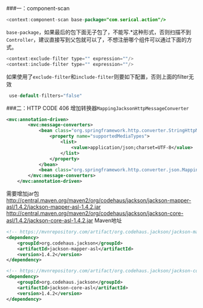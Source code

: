 ###一：component-scan
```java
<context:component-scan base-package="com.serical.action"/>
```
`base-package`，如果最后的包下面无子包了，不能写.*这种形式，否则扫描不到`Controller`，建议直接写到父包就可以了，不想注册哪个组件可以通过下面的方式。
```java
<context:exclude-filter type="" expression=""/>
<context:include-filter type="" expression=""/>
```
如果使用了`exclude-filter`和`include-filter`则要如下配置，否则上面的filter无效
```java
 use-default-filters="false"
```

###二：HTTP CODE 406
增加转换器`MappingJacksonHttpMessageConverter`
```xml
<mvc:annotation-driven>
        <mvc:message-converters>
            <bean class="org.springframework.http.converter.StringHttpMessageConverter">
                <property name="supportedMediaTypes">
                    <list>
                        <value>application/json;charset=UTF-8</value>
                    </list>
                </property>
            </bean>
            <bean class="org.springframework.http.converter.json.MappingJacksonHttpMessageConverter"/>
        </mvc:message-converters>
    </mvc:annotation-driven>
```
需要增加jar包
http://central.maven.org/maven2/org/codehaus/jackson/jackson-mapper-asl/1.4.2/jackson-mapper-asl-1.4.2.jar 
http://central.maven.org/maven2/org/codehaus/jackson/jackson-core-asl/1.4.2/jackson-core-asl-1.4.2.jar
Maven地址
```xml
<!-- https://mvnrepository.com/artifact/org.codehaus.jackson/jackson-mapper-asl -->
<dependency>
    <groupId>org.codehaus.jackson</groupId>
    <artifactId>jackson-mapper-asl</artifactId>
    <version>1.4.2</version>
</dependency>

<!-- https://mvnrepository.com/artifact/org.codehaus.jackson/jackson-core-asl -->
<dependency>
    <groupId>org.codehaus.jackson</groupId>
    <artifactId>jackson-core-asl</artifactId>
    <version>1.4.2</version>
</dependency>
```